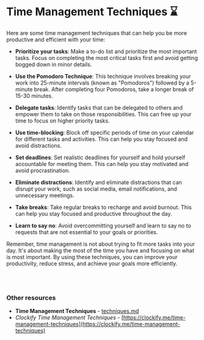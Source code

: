 # Time Management Techniques :hourglass:

Here are some time management techniques that can help you be more productive and efficient with your time:

- **Prioritize your tasks**: Make a to-do list and prioritize the most important tasks. Focus on completing the most critical tasks first and avoid getting bogged down in minor details.

- **Use the Pomodoro Technique**: This technique involves breaking your work into 25-minute intervals (known as "Pomodoros") followed by a 5-minute break. After completing four Pomodoros, take a longer break of 15-30 minutes.

- **Delegate tasks**: Identify tasks that can be delegated to others and empower them to take on those responsibilities. This can free up your time to focus on higher priority tasks.

- **Use time-blocking**: Block off specific periods of time on your calendar for different tasks and activities. This can help you stay focused and avoid distractions.

- **Set deadlines**: Set realistic deadlines for yourself and hold yourself accountable for meeting them. This can help you stay motivated and avoid procrastination.

- **Eliminate distractions**: Identify and eliminate distractions that can disrupt your work, such as social media, email notifications, and unnecessary meetings.

- **Take breaks**: Take regular breaks to recharge and avoid burnout. This can help you stay focused and productive throughout the day.

- **Learn to say no**: Avoid overcommitting yourself and learn to say no to requests that are not essential to your goals or priorities.

Remember, time management is not about trying to fit more tasks into your day. It's about making the most of the time you have and focusing on what is most important. By using these techniques, you can improve your productivity, reduce stress, and achieve your goals more efficiently.

<br><br>

### Other resources

- **Time Management Techniques** - [techniques.md](techniques.md)
- *Clockify Time Management Techniques* - [https://clockify.me/time-management-techniques](https://clockify.me/time-management-techniques)
